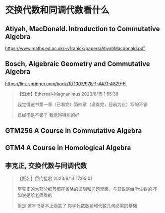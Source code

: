 # 交换代数和同调代数看什么

## Atiyah, MacDonald. Introduction to Commutative Algebra

https://www.maths.ed.ac.uk/~v1ranick/papers/AtiyahMacdonald.pdf

## Bosch, Algebraic Geometry and Commutative Algebra

https://link.springer.com/book/10.1007/978-1-4471-4829-6

> 【潜水】Ethereal•Magnanimus 2023/8/15 1:55:38
>
> 我觉得这书第一章（已看完）第四章（没看完，目前为止）写的不错
>
> 已经不是不错了 我觉得特别的好

## GTM256 A Course in Commutative Algebra

## GTM4 A Course in Homological Algebra

## 李克正, 交换代数与同调代数

> 【匿名】巨门星君 2023/8/14 17:05:01
> 
> 李克正的大部分细节都在省略的证明和习题里面，与其说是给学生看的 不如说是给老师看的
> 
> 但是 这本书基本上涵盖了 你学代数数论和代数几何必需的基础


